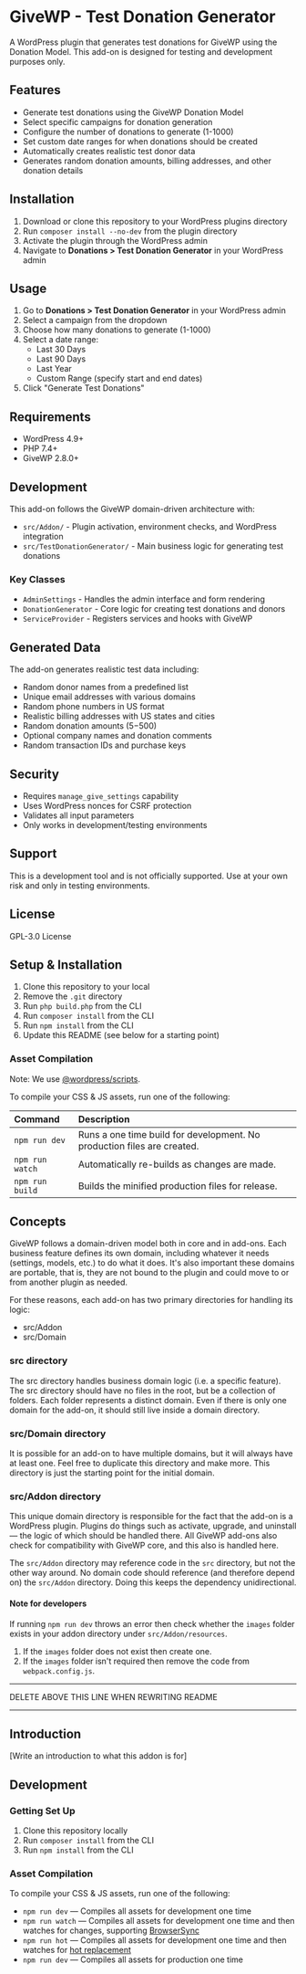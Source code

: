 # GiveWP - Test Donation Generator

A WordPress plugin that generates test donations for GiveWP using the Donation Model. This add-on is designed for testing and development purposes only.

## Features

- Generate test donations using the GiveWP Donation Model
- Select specific campaigns for donation generation
- Configure the number of donations to generate (1-1000)
- Set custom date ranges for when donations should be created
- Automatically creates realistic test donor data
- Generates random donation amounts, billing addresses, and other donation details

## Installation

1. Download or clone this repository to your WordPress plugins directory
2. Run `composer install --no-dev` from the plugin directory
3. Activate the plugin through the WordPress admin
4. Navigate to **Donations > Test Donation Generator** in your WordPress admin

## Usage

1. Go to **Donations > Test Donation Generator** in your WordPress admin
2. Select a campaign from the dropdown
3. Choose how many donations to generate (1-1000)
4. Select a date range:
   - Last 30 Days
   - Last 90 Days
   - Last Year
   - Custom Range (specify start and end dates)
5. Click "Generate Test Donations"

## Requirements

- WordPress 4.9+
- PHP 7.4+
- GiveWP 2.8.0+

## Development

This add-on follows the GiveWP domain-driven architecture with:

- `src/Addon/` - Plugin activation, environment checks, and WordPress integration
- `src/TestDonationGenerator/` - Main business logic for generating test donations

### Key Classes

- `AdminSettings` - Handles the admin interface and form rendering
- `DonationGenerator` - Core logic for creating test donations and donors
- `ServiceProvider` - Registers services and hooks with GiveWP

## Generated Data

The add-on generates realistic test data including:

- Random donor names from a predefined list
- Unique email addresses with various domains
- Random phone numbers in US format
- Realistic billing addresses with US states and cities
- Random donation amounts ($5-$500)
- Optional company names and donation comments
- Random transaction IDs and purchase keys

## Security

- Requires `manage_give_settings` capability
- Uses WordPress nonces for CSRF protection
- Validates all input parameters
- Only works in development/testing environments

## Support

This is a development tool and is not officially supported. Use at your own risk and only in testing environments.

## License

GPL-3.0 License

## Setup & Installation
1. Clone this repository to your local
2. Remove the `.git` directory
3. Run `php build.php` from the CLI
4. Run `composer install` from the CLI
5. Run `npm install` from the CLI
6. Update this README (see below for a starting point)

### Asset Compilation
Note: We use [@wordpress/scripts](https://developer.wordpress.org/block-editor/reference-guides/packages/packages-scripts/).

To compile your CSS & JS assets, run one of the following:

| Command         | Description                                                             |
|:----------------|:------------------------------------------------------------------------|
| `npm run dev`   | Runs a one time build for development. No production files are created. |
| `npm run watch` | Automatically re-builds as changes are made.                            |
| `npm run build` | Builds the minified production files for release.

## Concepts

GiveWP follows a domain-driven model both in core and in add-ons. Each business feature defines
its own domain, including whatever it needs (settings, models, etc.) to do what it does. It's also
important these domains are portable, that is, they are not bound to the plugin and could move to or
from another plugin as needed.

For these reasons, each add-on has two primary directories for handling its logic:
- src/Addon
- src/Domain

### src directory

The src directory handles business domain logic (i.e. a specific feature). The src
directory should have no files in the root, but be a collection of folders. Each folder represents
a distinct domain. Even if there is only one domain for the add-on, it should still live inside a
domain directory.

### src/Domain directory

It is possible for an add-on to have multiple domains, but it will always have at least one. Feel
free to duplicate this directory and make more. This directory is just the starting point for the
initial domain.

### src/Addon directory

This unique domain directory is responsible for the fact that the add-on is a WordPress plugin.
Plugins do things such as activate, upgrade, and uninstall — the logic of which should be handled
there. All GiveWP add-ons also check for compatibility with GiveWP core, and this also is handled
here.

The `src/Addon` directory may reference code in the `src` directory, but not the other way around.
No domain code should reference (and therefore depend on) the `src/Addon` directory. Doing this
keeps the dependency unidirectional.

#### Note for developers

If running `npm run dev` throws an error then check whether the `images` folder exists in your addon directory
under `src/Addon/resources`.

1. If the `images` folder does not exist then create one.
2. If the `images` folder isn't required then remove the code from `webpack.config.js`.

---

DELETE ABOVE THIS LINE WHEN REWRITING README

---

## Introduction

[Write an introduction to what this addon is for]

## Development

### Getting Set Up
1. Clone this repository locally
2. Run `composer install` from the CLI
3. Run `npm install` from the CLI

### Asset Compilation
To compile your CSS & JS assets, run one of the following:
- `npm run dev` — Compiles all assets for development one time
- `npm run watch` — Compiles all assets for development one time and then watches for changes, supporting [BrowserSync](https://laravel-mix.com/docs/5.0/browsersync)
- `npm run hot` — Compiles all assets for development one time and then watches for [hot replacement](https://laravel-mix.com/docs/5.0/hot-module-replacement)
- `npm run dev` — Compiles all assets for production one time

